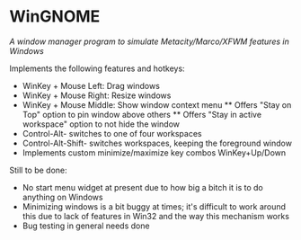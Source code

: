 # WinGNOME
*A window manager program to simulate Metacity/Marco/XFWM features in Windows*

Implements the following features and hotkeys:
* WinKey + Mouse Left: Drag windows
* WinKey + Mouse Right: Resize windows
* WinKey + Mouse Middle: Show window context menu
** Offers "Stay on Top" option to pin window above others
** Offers "Stay in active workspace" option to not hide the window
* Control-Alt-<Arrow key> switches to one of four workspaces
* Control-Alt-Shift-<Arrow key> switches workspaces, keeping the foreground window
* Implements custom minimize/maximize key combos WinKey+Up/Down

Still to be done:
* No start menu widget at present due to how big a bitch it is to do anything on Windows
* Minimizing windows is a bit buggy at times; it's difficult to work around this due to lack of features in Win32 and the way this mechanism works
* Bug testing in general needs done
